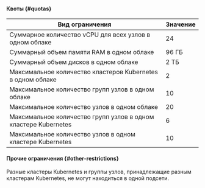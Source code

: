 #### Квоты {#quotas}
Вид ограничения | Значение
----- | -----
Суммарное количество vCPU для всех узлов в одном облаке | 24
Суммарный объем памяти RAM в одном облаке | 96 ГБ
Суммарный объем дисков в одном облаке | 2 ТБ
Максимальное количество кластеров Kubernetes в одном облаке | 2
Максимальное количество групп узлов в одном облаке | 10
Максимальное количество узлов в одном облаке | 20
Максимальное количество групп узлов в одном кластере Kubernetes | 6
Максимальное количество узлов в одном кластере Kubernetes | 10

#### Прочие ограничения {#other-restrictions}

Разные кластеры Kubernetes и группы узлов, принадлежащие разным кластерам Kubernetes, не могут находиться в одной подсети.
